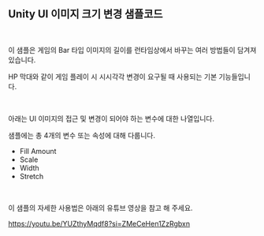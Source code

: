 ## Unity UI 이미지 크기 변경 샘플코드
<br/>

이 샘플은 게임의 Bar 타입 이미지의 길이를 런타임상에서 바꾸는 여러 방법들이 담겨져 있습니다.

HP 막대와 같이 게임 플레이 시 시시각각 변경이 요구될 때 사용되는 기본 기능들입니다.

<br/>

아래는 UI 이미지의 접근 및 변경이 되어야 하는 변수에 대한 나열입니다. 

샘플에는 총 4개의 변수 또는 속성에 대해 다룹니다.

+ Fill Amount
+ Scale
+ Width
+ Stretch

<br/>

이 샘플의 자세한 사용법은 아래의 유튜브 영상을 참고 해 주세요.

<https://youtu.be/YUZthyMqdf8?si=ZMeCeHen1ZzRgbxn>

<br/>

